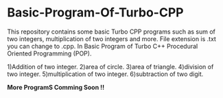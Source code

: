 # Basic-Program-Of-Turbo-CPP
This repository contains some basic Turbo CPP programs such as sum of two integers, multiplication of two integers and more. File extension is .txt you can change to .cpp. In Basic Program of Turbo C++ Procedural Oriented Programming (POP).

1)Addition of two integer. 
2)area of  circle. 
3)area of triangle. 
4)division of two integer. 
5)multiplication of two integer. 
6)subtraction of two digit. 

**More ProgramS Comming Soon !!**
